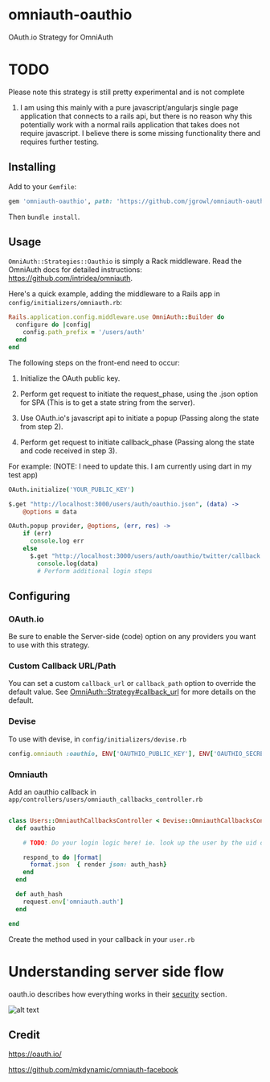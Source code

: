 omniauth-oauthio
=================

OAuth.io Strategy for OmniAuth

# TODO

Please note this strategy is still pretty experimental and is not complete

1. I am using this mainly with a pure javascript/angularjs single page application that connects to a rails api, but
there is no reason why this potentially work with a normal rails application that takes does not require javascript.
I believe there is some missing functionality there and requires further testing.

## Installing

Add to your `Gemfile`:

```ruby
gem 'omniauth-oauthio', path: 'https://github.com/jgrowl/omniauth-oauthio.git'
```

Then `bundle install`.

## Usage

`OmniAuth::Strategies::Oauthio` is simply a Rack middleware. Read the OmniAuth docs for detailed instructions: https://github.com/intridea/omniauth.

Here's a quick example, adding the middleware to a Rails app in `config/initializers/omniauth.rb`:

```ruby
Rails.application.config.middleware.use OmniAuth::Builder do
  configure do |config|
    config.path_prefix = '/users/auth'
  end
end
```

The following steps on the front-end need to occur:

1. Initialize the OAuth public key.

2. Perform get request to initiate the request_phase, using the .json option for SPA (This is to get a state string from the server).

3. Use OAuth.io's javascript api to initiate a popup (Passing along the state from step 2).

4. Perform get request to initiate callback_phase (Passing along the state and code received in step 3).

For example:  (NOTE: I need to update this. I am currently using dart in my test app)

```coffeescript
OAuth.initialize('YOUR_PUBLIC_KEY')

$.get "http://localhost:3000/users/auth/oauthio.json", (data) ->
    @options = data

OAuth.popup provider, @options, (err, res) ->
    if (err)
      console.log err
    else
      $.get "http://localhost:3000/users/auth/oauthio/twitter/callback.json?state=@options.state&code=@options.code", (data) ->
        console.log(data)
        # Perform additional login steps
```

## Configuring

### OAuth.io

Be sure to enable the Server-side (code) option on any providers you want to use with this strategy.

### Custom Callback URL/Path

You can set a custom `callback_url` or `callback_path` option to override the default value. See [OmniAuth::Strategy#callback_url](https://github.com/intridea/omniauth/blob/master/lib/omniauth/strategy.rb#L411) for more details on the default.

### Devise
To use with devise, in `config/initializers/devise.rb`

```ruby
config.omniauth :oauthio, ENV['OAUTHIO_PUBLIC_KEY'], ENV['OAUTHIO_SECRET_KEY']
```

### Omniauth

Add an oauthio callback in `app/controllers/users/omniauth_callbacks_controller.rb`

```ruby

class Users::OmniauthCallbacksController < Devise::OmniauthCallbacksController
  def oauthio

    # TODO: Do your login logic here! ie. look up the user by the uid or create one if it does not already exist!

    respond_to do |format|
      format.json  { render json: auth_hash}
    end
  end

  def auth_hash
    request.env['omniauth.auth']
  end

end
```

Create the method used in your callback in your `user.rb`

# Understanding server side flow

oauth.io describes how everything works in their [security](https://oauth.io/docs/security) section.

![alt text](https://oauth.io/img/server-side-flow.png "Server side flow")


## Credit

https://oauth.io/

https://github.com/mkdynamic/omniauth-facebook
